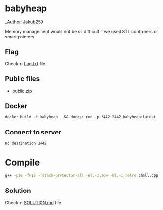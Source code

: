 # babyheap

_Author: Jakub259

Memory management would not be so difficult if we used STL containers or smart pointers.

## Flag

Check in [flag.txt](flag.txt) file

## Public files
- public.zip

## Docker

```
docker build -t babyheap . && docker run -p 2442:2442 babyheap:latest
```


## Connect to server

```
nc destination 2442
```


# Compile

```bash
g++ -pie -fPIE -fstack-protector-all -Wl,-z,now -Wl,-z,relro chall.cpp -o chall

```


## Solution

Check in [SOLUTION.md](solution/SOLUTION.md) file




